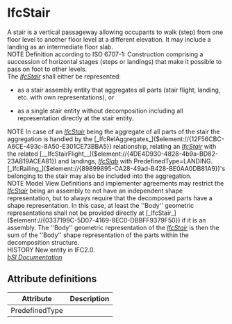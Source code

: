 IfcStair
========
A stair is a vertical passageway allowing occupants to walk (step) from one
floor level to another floor level at a different elevation. It may include a
landing as an intermediate floor slab.  
NOTE Definition according to ISO 6707-1: Construction comprising a succession
of horizontal stages (steps or landings) that make it possible to pass on foot
to other levels.  
The [_IfcStair_]($element://{0337199C-5D07-4169-8EC0-DBBFF9379F50}) shall
either be represented:  

  

  * as a stair assembly entity that aggregates all parts (stair flight, landing, etc. with own representations), or
  

  * as a single stair entity without decomposition including all representation directly at the stair entity.
  

  
NOTE In case of an
[_IfcStair_]($element://{0337199C-5D07-4169-8EC0-DBBFF9379F50}) being the
aggregate of all parts of the stair the aggregation is handled by the
[_IfcRelAggregates_]($element://{12F56CBC-A6CE-493c-8A50-E301CE73BBA5})
relationship, relating an
[_IfcStair_]($element://{0337199C-5D07-4169-8EC0-DBBFF9379F50}) with the
related
[__IfcStairFlight__]($element://{4DE4D930-4828-4b9a-BD82-23AB19ACEA81}) and
landings, [_IfcSlab_]($diagram://{1182D5EE-2F52-4bc3-BE1D-334563D6DA07}) with
PredefinedType=LANDING.
[_IfcRailing_]($element://{89899895-CA28-49ad-B428-BE0AA0DB81A9})'s belonging
to the stair may also be included into the aggregation.  
NOTE Model View Definitions and implementer agreements may restrict the
[_IfcStair_]($element://{0337199C-5D07-4169-8EC0-DBBFF9379F50}) being an
assembly to not have an independent shape representation, but to always
require that the decomposed parts have a shape representation. In this case,
at least the ''Body'' geometric representations shall not be provided directly
at [_IfcStair_]($element://{0337199C-5D07-4169-8EC0-DBBFF9379F50}) if it is an
assembly. The ''Body'' geometric representation of the
[_IfcStair_]($element://{0337199C-5D07-4169-8EC0-DBBFF9379F50}) is then the
sum of the ''Body'' shape representation of the parts within the decomposition
structure.  
HISTORY New entity in IFC2.0.  
[ _bSI
Documentation_](https://standards.buildingsmart.org/IFC/DEV/IFC4_2/FINAL/HTML/schema/ifcsharedbldgelements/lexical/ifcstair.htm)


Attribute definitions
---------------------
| Attribute      | Description   |
|----------------|---------------|
| PredefinedType |               |

